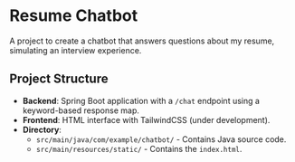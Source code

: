 # Resume Chatbot

A project to create a chatbot that answers questions about my resume, simulating an interview experience.

## Project Structure
- **Backend**: Spring Boot application with a `/chat` endpoint using a keyword-based response map.
- **Frontend**: HTML interface with TailwindCSS (under development).
- **Directory**:
  - `src/main/java/com/example/chatbot/` - Contains Java source code.
  - `src/main/resources/static/` - Contains the `index.html`.